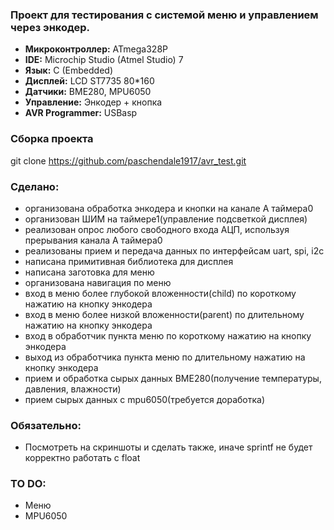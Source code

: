 ### Проект для тестирования с системой меню и управлением через энкодер.

- **Микроконтроллер:** ATmega328P 
- **IDE:** Microchip Studio (Atmel Studio) 7
- **Язык:** C (Embedded)
- **Дисплей:** LCD ST7735 80*160
- **Датчики:** BME280, MPU6050
- **Управление:** Энкодер + кнопка
- **AVR Programmer:** USBasp

### Сборка проекта
git clone https://github.com/paschendale1917/avr_test.git

### Сделано:
- организована обработка энкодера и кнопки на канале А таймера0
- организован ШИМ на таймере1(управление подсветкой дисплея)
- реализован опрос любого свободного входа АЦП, используя прерывания канала А таймера0
- реализованы прием и передача данных по интерфейсам uart, spi, i2c
- написана примитивная библиотека для дисплея
- написана заготовка для меню
- организована навигация по меню
- вход в меню более глубокой вложенности(child) по короткому нажатию на кнопку энкодера
- вход в меню более низкой вложенности(parent) по длительному нажатию на кнопку энкодера
- вход в обработчик пункта меню по короткому нажатию на кнопку энкодера
- выход из обработчика пункта меню по длительному нажатию на кнопку энкодера
- прием и обработка сырых данных BME280(получение температуры, давления, влажности)
- прием сырых данных с mpu6050(требуется доработка)

### Обязательно:
- Посмотреть на скриншоты и сделать также, иначе sprintf не будет корректно работать с float

### TO DO:
- Меню
- MPU6050 